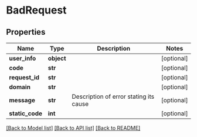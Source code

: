 # BadRequest

## Properties
Name | Type | Description | Notes
------------ | ------------- | ------------- | -------------
**user_info** | **object** |  | [optional] 
**code** | **str** |  | [optional] 
**request_id** | **str** |  | [optional] 
**domain** | **str** |  | [optional] 
**message** | **str** | Description of error stating its cause | [optional] 
**static_code** | **int** |  | [optional] 

[[Back to Model list]](../README.md#documentation-for-models) [[Back to API list]](../README.md#documentation-for-api-endpoints) [[Back to README]](../README.md)

